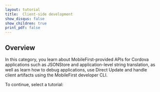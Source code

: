 ```yaml
---
layout: tutorial
title:  Client-side development
show_disqus: false
show_children: true
print_pdf: false
---
```

## Overview
In this category, you learn about MobileFirst-provided APIs for Cordova applications such as JSONStore and application-level string translation, as well as learn how to debug applications, use Direct Update and handle client artifacts using the MobileFirst developer CLI.

To continue, select a tutorial:
